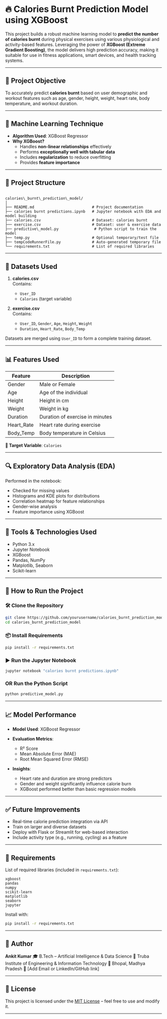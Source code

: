 # 🔥 Calories Burnt Prediction Model using XGBoost

This project builds a robust machine learning model to **predict the number of calories burnt** during physical exercises using various physiological and activity-based features. Leveraging the power of **XGBoost (Extreme Gradient Boosting)**, the model delivers high prediction accuracy, making it suitable for use in fitness applications, smart devices, and health tracking systems.

---

## 📌 Project Objective

To accurately predict **calories burnt** based on user demographic and workout features such as age, gender, height, weight, heart rate, body temperature, and workout duration.

---

## 🧠 Machine Learning Technique

- **Algorithm Used**: XGBoost Regressor
- **Why XGBoost?**
  - Handles **non-linear relationships** effectively
  - Performs **exceptionally well with tabular data**
  - Includes **regularization** to reduce overfitting
  - Provides **feature importance**

---

## 📂 Project Structure

```

calories\_burnt\_prediction\_model/
│
├── README.md                          # Project documentation
├── calories burnt predictions.ipynb   # Jupyter notebook with EDA and model building
├── calories.csv                       # Dataset: calories burnt
├── exercise.csv                       # Dataset: user & exercise data
├── predictive\_model.py                # Python script to train the model
├── temp.py                            # Optional temporary/test file
├── tempCodeRunnerFile.py              # Auto-generated temporary file
└── requirements.txt                   # List of required libraries

````

---

## 🧾 Datasets Used

1. **calories.csv**  
   Contains:
   - `User_ID`
   - `Calories` (target variable)

2. **exercise.csv**  
   Contains:
   - `User_ID`, `Gender`, `Age`, `Height`, `Weight`
   - `Duration`, `Heart_Rate`, `Body_Temp`

Datasets are merged using `User_ID` to form a complete training dataset.

---

## 📊 Features Used

| Feature       | Description                        |
|---------------|------------------------------------|
| Gender        | Male or Female                     |
| Age           | Age of the individual              |
| Height        | Height in cm                       |
| Weight        | Weight in kg                       |
| Duration      | Duration of exercise in minutes    |
| Heart_Rate    | Heart rate during exercise         |
| Body_Temp     | Body temperature in Celsius        |

**🎯 Target Variable**: `Calories`

---

## 🔍 Exploratory Data Analysis (EDA)

Performed in the notebook:
- Checked for missing values
- Histograms and KDE plots for distributions
- Correlation heatmap for feature relationships
- Gender-wise analysis
- Feature importance using XGBoost

---

## 🧰 Tools & Technologies Used

- Python 3.x
- Jupyter Notebook
- XGBoost
- Pandas, NumPy
- Matplotlib, Seaborn
- Scikit-learn

---

## 🚀 How to Run the Project

### 🛠️ Clone the Repository
```bash
git clone https://github.com/yourusername/calories_burnt_prediction_model.git
cd calories_burnt_prediction_model
````

### 📦 Install Requirements

```bash
pip install -r requirements.txt
```

### ▶️ Run the Jupyter Notebook

```bash
jupyter notebook "calories burnt predictions.ipynb"
```

### OR Run the Python Script

```bash
python predictive_model.py
```

---

## 📈 Model Performance

* **Model Used**: XGBoost Regressor
* **Evaluation Metrics**:

  * R² Score
  * Mean Absolute Error (MAE)
  * Root Mean Squared Error (RMSE)
* **Insights**:

  * Heart rate and duration are strong predictors
  * Gender and weight significantly influence calorie burn
  * XGBoost performed better than basic regression models

---

## ✅ Future Improvements

* Real-time calorie prediction integration via API
* Train on larger and diverse datasets
* Deploy with Flask or Streamlit for web-based interaction
* Include activity type (e.g., running, cycling) as a feature

---

## 📎 Requirements

List of required libraries (included in `requirements.txt`):

```
xgboost
pandas
numpy
scikit-learn
matplotlib
seaborn
jupyter
```

Install with:

```bash
pip install -r requirements.txt
```

---

## 👤 Author

**Ankit Kumar**
🎓 B.Tech – Artificial Intelligence & Data Science
🏫 Truba Institute of Engineering & Information Technology
📍 Bhopal, Madhya Pradesh
📧 \[Add Email or LinkedIn/GitHub link]

---

## 📄 License

This project is licensed under the [MIT License](https://opensource.org/licenses/MIT) – feel free to use and modify it.

---

